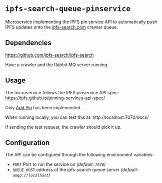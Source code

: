 # `ipfs-search-queue-pinservice`

Microservice implementing the IPFS pin service API to automatically push IPFS updates onto the [ipfs-search.com](https://ipfs-search.com) crawler queue.

## Dependencies

https://github.com/ipfs-search/ipfs-search

Have a crawler and the Rabbit MQ server running.

## Usage

The microservice follows the IPFS pinservice API spec:
https://ipfs.github.io/pinning-services-api-spec/

Only [Add Pin](https://ipfs.github.io/pinning-services-api-spec/#operation/addPin) has been implemented.

When running locally, you can test this at: http://localhost:7070/docs/ 

If sending the test request, the crawler should pick it up.

## Configuration

The API can be configured through the following environment variables:

- `PORT` Port to run the service on _(default: `7070`)_
- `QUEUE_HOST` address of the ipfs-search queue server _(default: `amqp://localhost`)_
